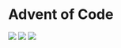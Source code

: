 # Advent of Code

![](https://img.shields.io/badge/day%20📅-11-blue)
![](https://img.shields.io/badge/stars%20⭐-15-yellow)
![](https://img.shields.io/badge/days%20completed-7-red)